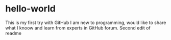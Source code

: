 # hello-world
This is my first try with GitHub
I am new to programming, would like to share what I knoow and learn from experts in GitHub forum.
Second edit of readme
